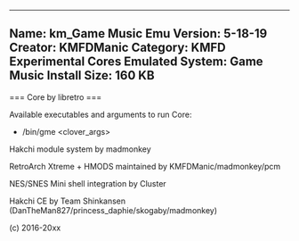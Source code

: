 -----------------------
Name: km_Game Music Emu
Version: 5-18-19
Creator: KMFDManic
Category: KMFD Experimental Cores
Emulated System: Game Music
Install Size: 160 KB
-----------------------
=== Core by libretro ===

Available executables and arguments to run Core:
- /bin/gme <rom> <clover_args>

Hakchi module system by madmonkey

RetroArch Xtreme + HMODS maintained by KMFDManic/madmonkey/pcm

NES/SNES Mini shell integration by Cluster

Hakchi CE by Team Shinkansen (DanTheMan827/princess_daphie/skogaby/madmonkey)

(c) 2016-20xx

